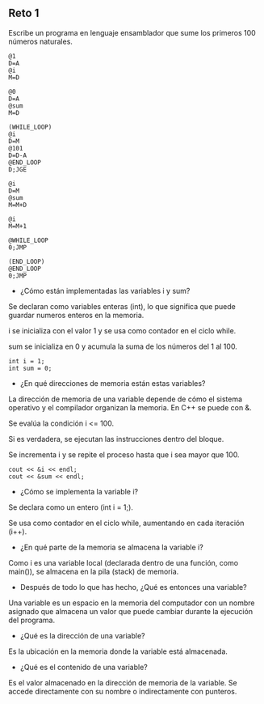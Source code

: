 **Reto 1**
---
Escribe un programa en lenguaje ensamblador que sume los primeros 100 números naturales.
```
@1
D=A
@i
M=D

@0
D=A
@sum
M=D

(WHILE_LOOP)
@i
D=M
@101
D=D-A
@END_LOOP
D;JGE

@i
D=M
@sum
M=M+D

@i
M=M+1

@WHILE_LOOP
0;JMP

(END_LOOP)
@END_LOOP
0;JMP
```

- ¿Cómo están implementadas las variables i y sum?
  
Se declaran como variables enteras (int), lo que significa que puede guardar numeros enteros en la memoria.

i se inicializa con el valor 1 y se usa como contador en el ciclo while.

sum se inicializa en 0 y acumula la suma de los números del 1 al 100.
```
int i = 1;
int sum = 0;
```


- ¿En qué direcciones de memoria están estas variables?
  
La dirección de memoria de una variable depende de cómo el sistema operativo y el compilador organizan la memoria. En C++ se puede con &.

Se evalúa la condición i <= 100.

Si es verdadera, se ejecutan las instrucciones dentro del bloque.

Se incrementa i y se repite el proceso hasta que i sea mayor que 100.
```
cout << &i << endl;
cout << &sum << endl;
```

- ¿Cómo se implementa la variable i?
  
Se declara como un entero (int i = 1;).

Se usa como contador en el ciclo while, aumentando en cada iteración (i++).

- ¿En qué parte de la memoria se almacena la variable i?
  
Como i es una variable local (declarada dentro de una función, como main()), se almacena en la pila (stack) de memoria.

- Después de todo lo que has hecho, ¿Qué es entonces una variable?
  
Una variable es un espacio en la memoria del computador con un nombre asignado que almacena un valor que puede cambiar durante la ejecución del programa.

- ¿Qué es la dirección de una variable?
  
Es la ubicación en la memoria donde la variable está almacenada.

- ¿Qué es el contenido de una variable?
  
Es el valor almacenado en la dirección de memoria de la variable. Se accede directamente con su nombre o indirectamente con punteros.










